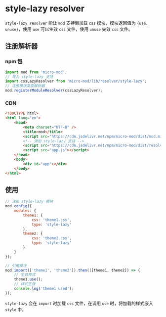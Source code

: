 # style-lazy resolver

`style-lazy resolver` 能让 `mod` 支持懒加载 `css` 模块，模块返回值为 `{use, unuse}`，使用 `use` 可以生效 `css` 文件，使用 `unuse` 失效 `css` 文件。

## 注册解析器

### npm 包

```js
import mod from 'micro-mod';
// 导入 style-lazy 支持
import cssLazyResolver from 'micro-mod/lib/resolver/style-lazy';
// 注册模块类型解析器
mod.registerModuleResolver(cssLazyResolver);
```

### CDN

```html
<!DOCTYPE html>
<html lang="en">
    <head>
        <meta charset="UTF-8" />
        <title>mod</title>
        <script src="https://cdn.jsdelivr.net/npm/micro-mod/dist/mod.min.js"></script>
        <!-- 添加 style-lazy 支持 -->
        <script src="https://cdn.jsdelivr.net/npm/micro-mod/dist/resolver-style-lazy.min.js"></script>
        <script src="app.js"></script>
    </head>
    <body>
        <div id="app"></div>
    </body>
</html>
```

## 使用

```js
// 注册 style-lazy 模块
mod.config({
    modules: {
        theme1: {
            css: 'theme1.css',
            type: 'style-lazy'
        },
        theme2: {
            css: 'theme2.css',
            type: 'style-lazy'
        }
    }
});

// 引用模块
mod.import(['theme1', 'theme2']).then(([theme1, theme2]) => {
    // 生效样式
    theme1.use();
    // 样式生效
    console.log('theme1 used');
});
```

`style-lazy` 会在 `import` 时加载 `css` 文件，在调用 `use` 时，将加载的样式嵌入 `style` 中。
